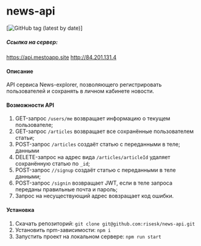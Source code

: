 # news-api
[![GitHub tag (latest by date)](https://img.shields.io/github/v/tag/risesk/news-api?label=version)]

##### Сcылка на сервер: 
https://api.mestoapp.site
http://84.201.131.4

#### Описание
API сервиса News-explorer, позволяющего регистрировать пользователей и сохранять в личном кабинете новости.

#### Возможности API
1. GET-запрос ```/users/me``` возвращает информацию о текущем пользователе;
2. GET-запрос ```/articles``` возвращает все сохранённые пользователем статьи;
3. POST-запрос ```/articles``` создаёт статью с переданными в теле; данными
4. DELETE-запрос на адрес вида ```/articles/articleId``` удаляет сохранённую статью по ```_id```;
5. POST-запрос ```//signup``` создаёт статью с переданными в теле данными;
6. POST-запрос ```/signin``` возвращает JWT, если в теле запроса переданы правильные почта и пароль;
7. Запрос на несуществующий адрес вовзращает код ошибки.

#### Установка
1. Скачать репозиторий:
```git clone git@github.com:risesk/news-api.git```
2. Установить npm-зависимости:
```npm i```
3. Запустить проект на локальном сервере:
```npm run start```
